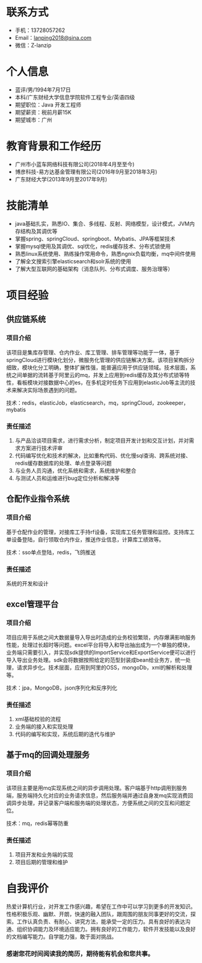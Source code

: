 # 联系方式

- 手机：13728057262
- Email：lanping2018@sina.com
- 微信：Z-lanzip

# 个人信息

 - 蓝评/男/1994年7月17日 
 - 本科/广东财经大学信息学院软件工程专业/英语四级
 - 期望职位：Java 开发工程师
 - 期望薪资：税前月薪15K
 - 期望城市：广州

# 教育背景和工作经历 
 
 - 广州市小蓝车网络科技有限公司(2018年4月至至今)
 - 博彦科技-易方达基金管理有限公司(2016年9月至2018年3月)  
 - 广东财经大学(2013年9月至2017年9月)

# 技能清单

- java基础扎实，熟悉IO、集合、多线程、反射、网络模型，设计模式，JVM内存结构及其调优等
- 掌握spring、springCloud、springboot、Mybatis、JPA等框架技术
- 掌握mysql使用及其调优、sql优化，redis缓存技术、分布式锁使用
- 熟悉linux系统使用、熟练操作常用命令，熟悉ngnix负载均衡，mq中间件使用
- 了解全文搜索引擎elasticsearch和solr系统的使用
- 了解大型互联网的基础架构（消息队列、分布式调度、服务治理等）

# 项目经验

## 供应链系统

### 项目介绍

该项目是集库存管理、仓内作业、库工管理、排车管理等功能于一体，基于springCloud进行模块化划分，微服务化管理的供应链解决方案。该项目架构拆分细致，模块化分工明确，整体扩展性强，能普遍应用于供应链领域。技术层面，系统之间单据的流转基于阿里云的mq，并发上应用到redis缓存及其分布式锁等特性，看板模块对接数据中心的es，在多机定时任务下应用到elasticJob等主流的技术来解决实际场景遇到的问题。

技术：redis，elasticJob，elasticsearch，mq，springCloud，zookeeper，mybatis

### 责任描述

1. 与产品洽谈项目需求，进行需求分析，制定项目开发计划和交互计划，并对需求方案进行技术评审 
2. 代码编写优化和技术的解决，比如重构代码、优化慢sql查询、跨系统对接、redis缓存数据库的处理、单点登录等问题 
3. 与业务人员沟通，优化系统和需求，系统维护和整合 
4. 与测试人员和运维进行bug定位分析和解决等

## 仓配作业指令系统

### 项目介绍

基于仓配作业的管理，对接库工手持rf设备，实现库工任务管理和监控。支持库工单设备登陆，自行领取仓内作业，推送作业信息，计算库工绩效等。

技术：sso单点登陆，redis，飞鸽推送

### 责任描述

系统的开发和设计

## excel管理平台

### 项目介绍

项目应用于系统之间大数据量导入导出时造成的业务校验繁琐，内存爆满影响服务性能，处理过长超时等问题。excel平台将导入和导出抽出成为一个单独的模块，业务端只需要引入，并实现sdk提供的ImportService和ExportService便可以进行导入导出业务处理。sdk会将数据按照给定的范型封装成bean给业务方，统一处理，请求异步化。技术层面，应用到阿里的OSS，mongoDb，xml的解析和处理等。

技术：jpa，MongoDB，json序列化和反序列化

### 责任描述

1. xml基础校验的流程
2. 业务端的接入和实现处理
3. 代码的编写和实现，系统后期的迭代与维护

## 基于mq的回调处理服务

### 项目介绍

该项目主要是用mq实现系统之间的异步调用处理。客户端基于http调用到服务端，服务端持久化对应的业务请求信息，然后服务端并通过自身发mq实现消费回调异步处理，并记录客户端和服务端的处理状态，方便系统之间的交互和问题定位。

技术：mq，redis幂等防重

### 责任描述

1. 项目开发和业务端的实现
2. 项目后期的管理和维护

# 自我评价

热爱计算机行业，对开发工作感兴趣，希望在工作中可以学习到更多的开发知识。性格积极乐观、幽默、开朗，快速的融入团队，跟周围的朋友同事更好的交流，探索。工作认真负责、有耐心、讲究方法，能承受一定的压力。具有良好的表达沟通、组织协调能力及环境适应能力。拥有良好的工作能力，软件开发技能以及良好的文档编写能力。自学能力强，敢于面对挑战。


### 感谢您花时间阅读我的简历，期待能有机会和您共事。

